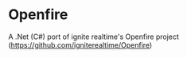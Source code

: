 Openfire
========

A .Net (C#) port of ignite realtime's Openfire project (https://github.com/igniterealtime/Openfire)
